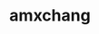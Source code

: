 ---
title: amxchang
github: https://github.com/amxchang
mode: light
transition: 3s
archetype:
- Minimalistic
- Descriptive
---